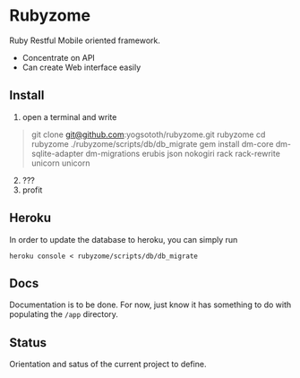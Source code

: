 # Rubyzome

Ruby Restful Mobile oriented framework.

- Concentrate on API
- Can create Web interface easily


## Install

1. open a terminal and write

  > git clone git@github.com:yogsototh/rubyzome.git rubyzome
  > cd rubyzome
  > ./rubyzome/scripts/db/db_migrate
  > gem install dm-core dm-sqlite-adapter dm-migrations erubis json nokogiri rack rack-rewrite unicorn
  > unicorn

2. ???
3. profit

## Heroku

In order to update the database to heroku, you can simply run

    heroku console < rubyzome/scripts/db/db_migrate

## Docs

Documentation is to be done.
For now, just know it has something to do with populating the `/app` directory.

## Status

Orientation and satus of the current project to define.
